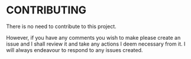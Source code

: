 # CONTRIBUTING

There is no need to contribute to this project.

However, if you have any comments you wish to make please create an issue and I shall review it and take any actions I deem necessary from it.
I will always endeavour to respond to any issues created.
